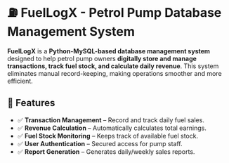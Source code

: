 # ⛽ FuelLogX - Petrol Pump Database Management System

**FuelLogX** is a **Python-MySQL-based database management system** designed to help petrol pump owners **digitally store and manage transactions, track fuel stock, and calculate daily revenue**. This system eliminates manual record-keeping, making operations smoother and more efficient.

## 📌 Features
- ✅ **Transaction Management** – Record and track daily fuel sales.
- ✅ **Revenue Calculation** – Automatically calculates total earnings.
- ✅ **Fuel Stock Monitoring** – Keeps track of available fuel stock.
- ✅ **User Authentication** – Secured access for pump staff.
- ✅ **Report Generation** – Generates daily/weekly sales reports.
